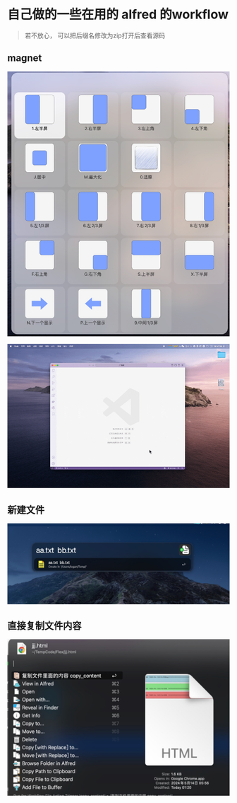 # 自己做的一些在用的 alfred 的workflow

> 若不放心， 可以把后缀名修改为zip打开后查看源码

## magnet

![a.jpeg](./magnet/a.jpeg)

![a.jpeg](./magnet/b.gif)

## 新建文件

![a.jpeg](./new-file/a.jpeg)

## 直接复制文件内容

![a.jpeg](./copy-content/a.jpeg)

